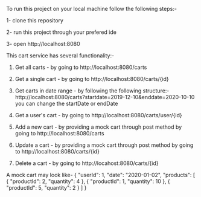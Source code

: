 To run this project on your local machine follow the following steps:-

1- clone this repository

2- run this project through your prefered ide

3- open http://localhost:8080




This cart service has several functionality:-

1) Get all carts - by going to http://localhost:8080/carts

2) Get a single cart - by going to http://localhost:8080/carts/{id}

3) Get carts in date range - by following the following structure:-
         http://localhost:8080/carts?startdate=2019-12-10&enddate=2020-10-10
   you can change the startDate or endDate

4) Get a user's cart - by going to http://localhost:8080/carts/user/{id}

5) Add a new cart - by providing a mock cart through post method by going to http://localhost:8080/carts

6) Update a cart - by providing a mock cart through post method by going to http://localhost:8080/carts/{id}

7) Delete a cart - by going to http://locahost:8080/carts/{id}

A mock cart may look like-
{
    "userId": 1,
    "date": "2020-01-02",
    "products": [
      {
        "productId": 2,
        "quantity": 4
      },
      {
        "productId": 1,
        "quantity": 10
      },
      {
        "productId": 5,
        "quantity": 2
      }
    ]
}

      
